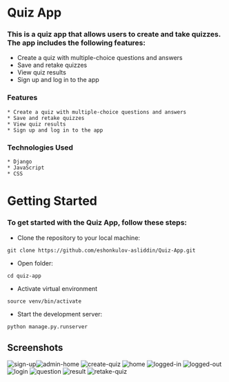 # Quiz App
### This is a quiz app that allows users to create and take quizzes. The app includes the following features:

  * Create a quiz with multiple-choice questions and answers
  * Save and retake quizzes
  * View quiz results
  * Sign up and log in to the app

### Features
    * Create a quiz with multiple-choice questions and answers
    * Save and retake quizzes
    * View quiz results
    * Sign up and log in to the app


### Technologies Used
    * Django
    * JavaScript
    * CSS

# Getting Started
### To get started with the Quiz App, follow these steps:

* Clone the repository to your local machine:
```commandline
git clone https://github.com/eshonkulov-asliddin/Quiz-App.git
```
* Open folder:
```commandline
cd quiz-app
```

* Activate virtual environment
```commandline
source venv/bin/activate
```
* Start the development server:
```commandline
python manage.py.runserver
```

## Screenshots
![sign-up](https://github.com/eshonkulov-asliddin/Quiz-App/assets/98747380/e90db5e1-ceb3-426a-a50d-883c8337a138)![admin-home](https://github.com/eshonkulov-asliddin/Quiz-App/assets/98747380/ed568bb6-244e-4850-ab66-fcb1e9f97886)
![create-quiz](https://github.com/eshonkulov-asliddin/Quiz-App/assets/98747380/419a7c17-5036-4a9d-b051-bd2d0a8bdb48)
![home](https://github.com/eshonkulov-asliddin/Quiz-App/assets/98747380/4c501c6b-d331-4c27-85cf-05adfaf7d7ad)
![logged-in](https://github.com/eshonkulov-asliddin/Quiz-App/assets/98747380/859a765a-ef35-42bf-856d-69066fec08da)
![logged-out](https://github.com/eshonkulov-asliddin/Quiz-App/assets/98747380/ae47fa41-a3ff-4af2-bd1f-517b50b3182f)
![login](https://github.com/eshonkulov-asliddin/Quiz-App/assets/98747380/94719c01-84b3-4cfc-843d-026f70b1d12b)
![question](https://github.com/eshonkulov-asliddin/Quiz-App/assets/98747380/6aa1c05f-5925-445e-a75b-c52a5b212130)
![result](https://github.com/eshonkulov-asliddin/Quiz-App/assets/98747380/3b580cc8-51e7-4080-b8f9-d149ef30b670)
![retake-quiz](https://github.com/eshonkulov-asliddin/Quiz-App/assets/98747380/5413c895-2fc1-4888-afc9-c2fe95b0a14c)
